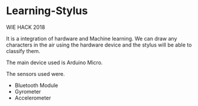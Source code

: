 # Learning-Stylus
WIE HACK 2018

It is a integration of hardware and Machine learning. We can draw any characters in the air using the hardware device and the stylus will be able to classify them.

The main device used is Arduino Micro.

The sensors used were.
* Bluetooth Module
* Gyrometer
* Accelerometer

